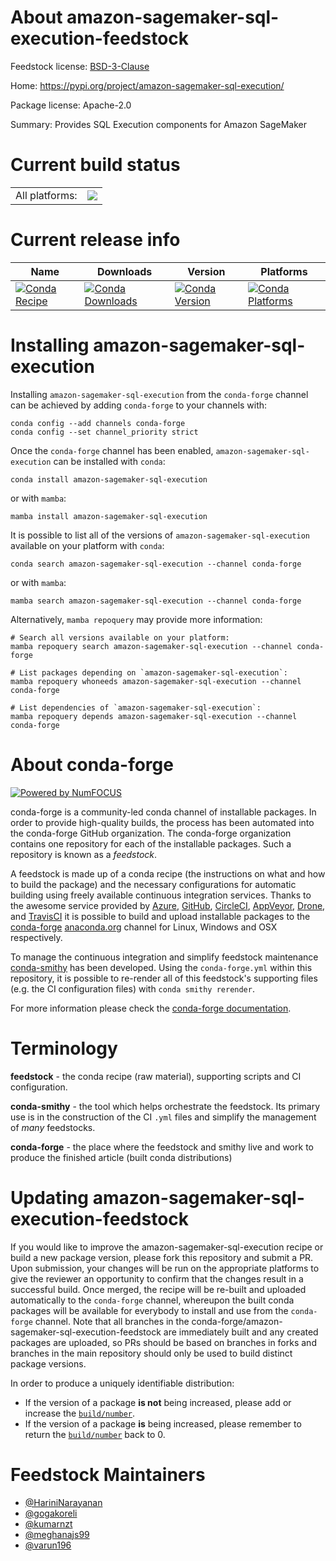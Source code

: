 About amazon-sagemaker-sql-execution-feedstock
==============================================

Feedstock license: [BSD-3-Clause](https://github.com/conda-forge/amazon-sagemaker-sql-execution-feedstock/blob/main/LICENSE.txt)

Home: https://pypi.org/project/amazon-sagemaker-sql-execution/

Package license: Apache-2.0

Summary: Provides SQL Execution components for Amazon SageMaker

Current build status
====================


<table><tr><td>All platforms:</td>
    <td>
      <a href="https://dev.azure.com/conda-forge/feedstock-builds/_build/latest?definitionId=21752&branchName=main">
        <img src="https://dev.azure.com/conda-forge/feedstock-builds/_apis/build/status/amazon-sagemaker-sql-execution-feedstock?branchName=main">
      </a>
    </td>
  </tr>
</table>

Current release info
====================

| Name | Downloads | Version | Platforms |
| --- | --- | --- | --- |
| [![Conda Recipe](https://img.shields.io/badge/recipe-amazon--sagemaker--sql--execution-green.svg)](https://anaconda.org/conda-forge/amazon-sagemaker-sql-execution) | [![Conda Downloads](https://img.shields.io/conda/dn/conda-forge/amazon-sagemaker-sql-execution.svg)](https://anaconda.org/conda-forge/amazon-sagemaker-sql-execution) | [![Conda Version](https://img.shields.io/conda/vn/conda-forge/amazon-sagemaker-sql-execution.svg)](https://anaconda.org/conda-forge/amazon-sagemaker-sql-execution) | [![Conda Platforms](https://img.shields.io/conda/pn/conda-forge/amazon-sagemaker-sql-execution.svg)](https://anaconda.org/conda-forge/amazon-sagemaker-sql-execution) |

Installing amazon-sagemaker-sql-execution
=========================================

Installing `amazon-sagemaker-sql-execution` from the `conda-forge` channel can be achieved by adding `conda-forge` to your channels with:

```
conda config --add channels conda-forge
conda config --set channel_priority strict
```

Once the `conda-forge` channel has been enabled, `amazon-sagemaker-sql-execution` can be installed with `conda`:

```
conda install amazon-sagemaker-sql-execution
```

or with `mamba`:

```
mamba install amazon-sagemaker-sql-execution
```

It is possible to list all of the versions of `amazon-sagemaker-sql-execution` available on your platform with `conda`:

```
conda search amazon-sagemaker-sql-execution --channel conda-forge
```

or with `mamba`:

```
mamba search amazon-sagemaker-sql-execution --channel conda-forge
```

Alternatively, `mamba repoquery` may provide more information:

```
# Search all versions available on your platform:
mamba repoquery search amazon-sagemaker-sql-execution --channel conda-forge

# List packages depending on `amazon-sagemaker-sql-execution`:
mamba repoquery whoneeds amazon-sagemaker-sql-execution --channel conda-forge

# List dependencies of `amazon-sagemaker-sql-execution`:
mamba repoquery depends amazon-sagemaker-sql-execution --channel conda-forge
```


About conda-forge
=================

[![Powered by
NumFOCUS](https://img.shields.io/badge/powered%20by-NumFOCUS-orange.svg?style=flat&colorA=E1523D&colorB=007D8A)](https://numfocus.org)

conda-forge is a community-led conda channel of installable packages.
In order to provide high-quality builds, the process has been automated into the
conda-forge GitHub organization. The conda-forge organization contains one repository
for each of the installable packages. Such a repository is known as a *feedstock*.

A feedstock is made up of a conda recipe (the instructions on what and how to build
the package) and the necessary configurations for automatic building using freely
available continuous integration services. Thanks to the awesome service provided by
[Azure](https://azure.microsoft.com/en-us/services/devops/), [GitHub](https://github.com/),
[CircleCI](https://circleci.com/), [AppVeyor](https://www.appveyor.com/),
[Drone](https://cloud.drone.io/welcome), and [TravisCI](https://travis-ci.com/)
it is possible to build and upload installable packages to the
[conda-forge](https://anaconda.org/conda-forge) [anaconda.org](https://anaconda.org/)
channel for Linux, Windows and OSX respectively.

To manage the continuous integration and simplify feedstock maintenance
[conda-smithy](https://github.com/conda-forge/conda-smithy) has been developed.
Using the ``conda-forge.yml`` within this repository, it is possible to re-render all of
this feedstock's supporting files (e.g. the CI configuration files) with ``conda smithy rerender``.

For more information please check the [conda-forge documentation](https://conda-forge.org/docs/).

Terminology
===========

**feedstock** - the conda recipe (raw material), supporting scripts and CI configuration.

**conda-smithy** - the tool which helps orchestrate the feedstock.
                   Its primary use is in the construction of the CI ``.yml`` files
                   and simplify the management of *many* feedstocks.

**conda-forge** - the place where the feedstock and smithy live and work to
                  produce the finished article (built conda distributions)


Updating amazon-sagemaker-sql-execution-feedstock
=================================================

If you would like to improve the amazon-sagemaker-sql-execution recipe or build a new
package version, please fork this repository and submit a PR. Upon submission,
your changes will be run on the appropriate platforms to give the reviewer an
opportunity to confirm that the changes result in a successful build. Once
merged, the recipe will be re-built and uploaded automatically to the
`conda-forge` channel, whereupon the built conda packages will be available for
everybody to install and use from the `conda-forge` channel.
Note that all branches in the conda-forge/amazon-sagemaker-sql-execution-feedstock are
immediately built and any created packages are uploaded, so PRs should be based
on branches in forks and branches in the main repository should only be used to
build distinct package versions.

In order to produce a uniquely identifiable distribution:
 * If the version of a package **is not** being increased, please add or increase
   the [``build/number``](https://docs.conda.io/projects/conda-build/en/latest/resources/define-metadata.html#build-number-and-string).
 * If the version of a package **is** being increased, please remember to return
   the [``build/number``](https://docs.conda.io/projects/conda-build/en/latest/resources/define-metadata.html#build-number-and-string)
   back to 0.

Feedstock Maintainers
=====================

* [@HariniNarayanan](https://github.com/HariniNarayanan/)
* [@gogakoreli](https://github.com/gogakoreli/)
* [@kumarnzt](https://github.com/kumarnzt/)
* [@meghanajs99](https://github.com/meghanajs99/)
* [@varun196](https://github.com/varun196/)

